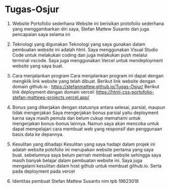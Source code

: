 # Tugas-Osjur


1. Website Portofolio sederhana
   Website ini berisikan protofolio sederhana yang menggambarkan diri saya, Stefan Mattew Susanto dan juga pencapaian saya selama ini
   
2. Teknologi yang digunakan
   Teknologi yang saya gunakan dalam pembuatan website ini adalah html. Saya menggunakan Visual Studio Code untuk melakukan coding dan juga melakukan push melalui terminal vscode. Saya juga menggunakan Vercel untuk mendeployment website yang saya buat.
   
3. Cara menjalankan program 
   Cara menjalankan program ini dapat dengan mengklik link website yang telah dibuat.
   Berikut link website dengan domain github.io :
   https://stefanmattew.github.io/Tugas-Osjur/
   Berikut link deployment dengan domain vercel:
   https://html-css-portofolio-stefan-mattews-projects.vercel.app/
   
4. Bonus yang dikerjakan dengan statusnya antara selesai, parsial, maupun tidak mengerjakan
   Saya mengerjakan bonus parsial yaitu deployment karna saya masih pemula dan belum cukup memahami untuk mengerjakan bonus-bonus lainnya. Namun saya akan mencoba untuk dapat mempelajari cara membuat web yang responsif dan penggunaan basis data ke depannya.

5.  Kesulitan yang dihadapi
    Kesulitan yang saya hadapi dalam projek ini adalah website potofolio ini merupakan website pertama yang saya buat. sebelumnya saya belum pernah membuat website sehingga saya masih banyak belajar dalam pembuatan website ini. Saya juga mengalami kesulitan dalam host github untuk membuat github.io. Serta pada deployment pada vercel

6.  Identitas pembuat
Stefan Mattew Susanto
nim tpb 19623018
